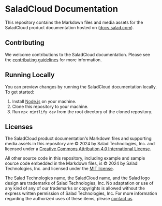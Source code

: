 # SaladCloud Documentation

This repository contains the Markdown files and media assets for the SaladCloud product documentation hosted on
([docs.salad.com](https://docs.salad.com)).

## Contributing

We welcome contributions to the SaladCloud documentation. Please see the
[contributing guidelines](./.github/CONTRIBUTING.md) for more information.

## Running Locally

You can preview changes by running the SaladCloud documentation locally. To get started:

1. Install [Node.js](https://nodejs.org/en/) on your machine.
2. Clone this repository to your machine.
3. Run `npx mintlify dev` from the root directory of the cloned repository.

## Licenses

The SaladCloud product documentation's Markdown files and supporting media assets in this repository are © 2024 by
Salad Technologies, Inc. and licensed under a [Creative Commons Attribution 4.0 International License](./LICENSE).

All other source code in this repository, including example and sample source code embedded in the Markdown files, is ©
2024 by Salad Technologies, Inc. and licensed under the [MIT license](./LICENSE-CODE).

The Salad Technologies name, the SaladCloud name, and the Salad logo design are trademarks of Salad Technologies, Inc.
No adaptation or use of any kind of any of our trademarks or copyrights is allowed without the express written
permission of Salad Technologies, Inc. For more information regarding the authorized uses of these items, please
[contact us](mailto:cloud@salad.com).
